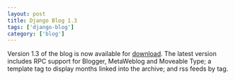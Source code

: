```yaml
---
layout: post
title: Django Blog 1.3
tags: ['django-blog']
category: ['blog']
---
```


Version 1.3 of the blog is now available for
[download](http://code.nicholasstudt.com/wiki/DjangoBlog).  The latest
version includes RPC support for Blogger, MetaWeblog and Moveable Type;
a template tag to display months linked into the archive; and rss feeds
by tag.

